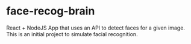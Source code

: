 # face-recog-brain
React + NodeJS App that uses an API to detect faces for a given image. This is an initial project to simulate facial recognition.
